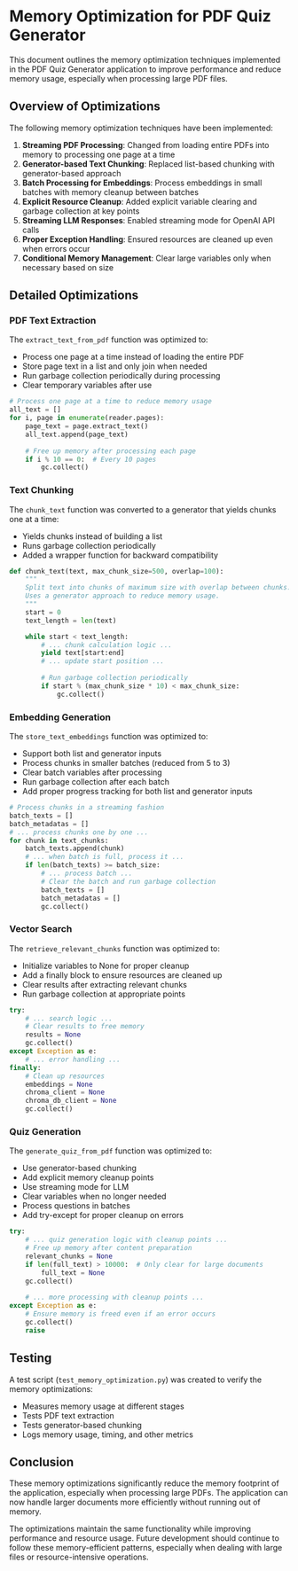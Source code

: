 # Memory Optimization for PDF Quiz Generator

This document outlines the memory optimization techniques implemented in the PDF Quiz Generator application to improve performance and reduce memory usage, especially when processing large PDF files.

## Overview of Optimizations

The following memory optimization techniques have been implemented:

1. **Streaming PDF Processing**: Changed from loading entire PDFs into memory to processing one page at a time
2. **Generator-based Text Chunking**: Replaced list-based chunking with generator-based approach
3. **Batch Processing for Embeddings**: Process embeddings in small batches with memory cleanup between batches
4. **Explicit Resource Cleanup**: Added explicit variable clearing and garbage collection at key points
5. **Streaming LLM Responses**: Enabled streaming mode for OpenAI API calls
6. **Proper Exception Handling**: Ensured resources are cleaned up even when errors occur
7. **Conditional Memory Management**: Clear large variables only when necessary based on size

## Detailed Optimizations

### PDF Text Extraction

The `extract_text_from_pdf` function was optimized to:
- Process one page at a time instead of loading the entire PDF
- Store page text in a list and only join when needed
- Run garbage collection periodically during processing
- Clear temporary variables after use

```python
# Process one page at a time to reduce memory usage
all_text = []
for i, page in enumerate(reader.pages):
    page_text = page.extract_text()
    all_text.append(page_text)
    
    # Free up memory after processing each page
    if i % 10 == 0:  # Every 10 pages
        gc.collect()
```

### Text Chunking

The `chunk_text` function was converted to a generator that yields chunks one at a time:
- Yields chunks instead of building a list
- Runs garbage collection periodically
- Added a wrapper function for backward compatibility

```python
def chunk_text(text, max_chunk_size=500, overlap=100):
    """
    Split text into chunks of maximum size with overlap between chunks.
    Uses a generator approach to reduce memory usage.
    """
    start = 0
    text_length = len(text)

    while start < text_length:
        # ... chunk calculation logic ...
        yield text[start:end]
        # ... update start position ...
        
        # Run garbage collection periodically
        if start % (max_chunk_size * 10) < max_chunk_size:
            gc.collect()
```

### Embedding Generation

The `store_text_embeddings` function was optimized to:
- Support both list and generator inputs
- Process chunks in smaller batches (reduced from 5 to 3)
- Clear batch variables after processing
- Run garbage collection after each batch
- Add proper progress tracking for both list and generator inputs

```python
# Process chunks in a streaming fashion
batch_texts = []
batch_metadatas = []
# ... process chunks one by one ...
for chunk in text_chunks:
    batch_texts.append(chunk)
    # ... when batch is full, process it ...
    if len(batch_texts) >= batch_size:
        # ... process batch ...
        # Clear the batch and run garbage collection
        batch_texts = []
        batch_metadatas = []
        gc.collect()
```

### Vector Search

The `retrieve_relevant_chunks` function was optimized to:
- Initialize variables to None for proper cleanup
- Add a finally block to ensure resources are cleaned up
- Clear results after extracting relevant chunks
- Run garbage collection at appropriate points

```python
try:
    # ... search logic ...
    # Clear results to free memory
    results = None
    gc.collect()
except Exception as e:
    # ... error handling ...
finally:
    # Clean up resources
    embeddings = None
    chroma_client = None
    chroma_db_client = None
    gc.collect()
```

### Quiz Generation

The `generate_quiz_from_pdf` function was optimized to:
- Use generator-based chunking
- Add explicit memory cleanup points
- Use streaming mode for LLM
- Clear variables when no longer needed
- Process questions in batches
- Add try-except for proper cleanup on errors

```python
try:
    # ... quiz generation logic with cleanup points ...
    # Free up memory after content preparation
    relevant_chunks = None
    if len(full_text) > 10000:  # Only clear for large documents
        full_text = None
    gc.collect()
    
    # ... more processing with cleanup points ...
except Exception as e:
    # Ensure memory is freed even if an error occurs
    gc.collect()
    raise
```

## Testing

A test script (`test_memory_optimization.py`) was created to verify the memory optimizations:
- Measures memory usage at different stages
- Tests PDF text extraction
- Tests generator-based chunking
- Logs memory usage, timing, and other metrics

## Conclusion

These memory optimizations significantly reduce the memory footprint of the application, especially when processing large PDFs. The application can now handle larger documents more efficiently without running out of memory.

The optimizations maintain the same functionality while improving performance and resource usage. Future development should continue to follow these memory-efficient patterns, especially when dealing with large files or resource-intensive operations.